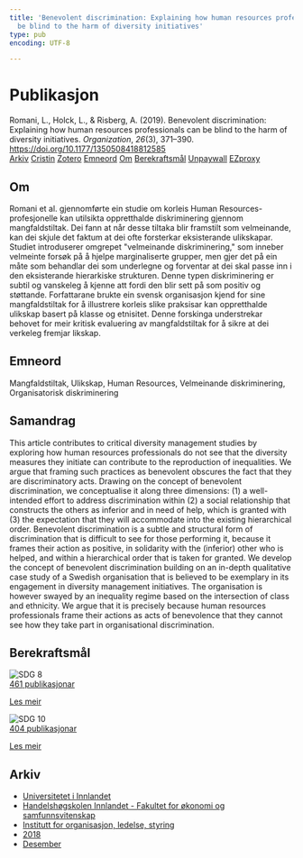 ```yaml
---
title: 'Benevolent discrimination: Explaining how human resources professionals can
  be blind to the harm of diversity initiatives'
type: pub
encoding: UTF-8

---
```

<h1>Publikasjon</h1>
<article id="csl-bib-container-FZVPGTJR" class="csl-bib-container">
  <div class="csl-bib-body"> <div class="csl-entry">Romani, L., Holck, L., &#38; Risberg, A. (2019). Benevolent discrimination: Explaining how human resources professionals can be blind to the harm of diversity initiatives. <i>Organization</i>, <i>26</i>(3), 371–390. <a href="https://doi.org/10.1177/1350508418812585">https://doi.org/10.1177/1350508418812585</a></div> </div>
  <div class="csl-bib-buttons">
    <a href="#taxonomy-article-FZVPGTJR" alt="archive" class="csl-bib-button">Arkiv</a>
    <a href="https://app.cristin.no/results/show.jsf?id=1638857" alt="Cristin" class="csl-bib-button">Cristin</a>
    <a href="http://zotero.org/groups/5881554/items/FZVPGTJR" alt="Zotero" class="csl-bib-button">Zotero</a>
    <a href="#keywords-article-FZVPGTJR" alt="keywords" class="csl-bib-button">Emneord</a>
    <a href="#about-article-FZVPGTJR" alt="about_pub" class="csl-bib-button">Om</a>
    <a href="#sdg-article-FZVPGTJR" alt="sdg" class="csl-bib-button">Berekraftsmål</a>
    <a href="https://journals.sagepub.com/doi/pdf/10.1177/1350508418812585" alt="Unpaywall" class="csl-bib-button">Unpaywall</a>
    <a href="https://journals.sagepub.com/doi/pdf/10.1177/1350508418812585" alt="EZproxy" class="csl-bib-button">EZproxy</a>
  </div>
  <div id="csl-bib-meta-container-FZVPGTJR"></div>
</article>
<div id="csl-bib-meta-FZVPGTJR" class="csl-bib-meta">
  <article id="about-article-FZVPGTJR" class="about_pub-article">
    <h1>Om</h1>
    Romani et al. gjennomførte ein studie om korleis Human Resources-profesjonelle kan utilsikta oppretthalde diskriminering gjennom mangfaldstiltak. Dei fann at når desse tiltaka blir framstilt som velmeinande, kan dei skjule det faktum at dei ofte forsterkar eksisterande ulikskapar. Studiet introduserer omgrepet "velmeinande diskriminering," som inneber velmeinte forsøk på å hjelpe marginaliserte grupper, men gjer det på ein måte som behandlar dei som underlegne og forventar at dei skal passe inn i den eksisterande hierarkiske strukturen. Denne typen diskriminering er subtil og vanskeleg å kjenne att fordi den blir sett på som positiv og støttande. Forfattarane brukte ein svensk organisasjon kjend for sine mangfaldstiltak for å illustrere korleis slike praksisar kan oppretthalde ulikskap basert på klasse og etnisitet. Denne forskinga understrekar behovet for meir kritisk evaluering av mangfaldstiltak for å sikre at dei verkeleg fremjar likskap.
  </article>
  <article id="keywords-article-FZVPGTJR" class="keywords-article">
    <h1>Emneord</h1>
    Mangfaldstiltak, Ulikskap, Human Resources, Velmeinande diskriminering, Organisatorisk diskriminering
  </article>
  <article id="abstract-article-FZVPGTJR" class="abstract-article">
    <h1>Samandrag</h1>
    This article contributes to critical diversity management studies by exploring how human resources professionals do not see that the diversity measures they initiate can contribute to the reproduction of inequalities. We argue that framing such practices as benevolent obscures the fact that they are discriminatory acts. Drawing on the concept of benevolent discrimination, we conceptualise it along three dimensions: (1) a well-intended effort to address discrimination within (2) a social relationship that constructs the others as inferior and in need of help, which is granted with (3) the expectation that they will accommodate into the existing hierarchical order. Benevolent discrimination is a subtle and structural form of discrimination that is difficult to see for those performing it, because it frames their action as positive, in solidarity with the (inferior) other who is helped, and within a hierarchical order that is taken for granted. We develop the concept of benevolent discrimination building on an in-depth qualitative case study of a Swedish organisation that is believed to be exemplary in its engagement in diversity management initiatives. The organisation is however swayed by an inequality regime based on the intersection of class and ethnicity. We argue that it is precisely because human resources professionals frame their actions as acts of benevolence that they cannot see how they take part in organisational discrimination.
  </article>
  <article id="sdg-article-FZVPGTJR" class="sdg-article">
    <h1>Berekraftsmål</h1>
    <div class="sdg-container"><div id="sdg8" class="sdg">
        <img src="{{< params subfolder >}}images/sdg/sdg08_nn.png" class="image" alt="SDG 8">
        <div class="sdg-overlay">
          <a href="/nn/archive/?key=?sdg=8#archive" class="sdg-publication-count"><span>461</span> publikasjonar</a>
          <p><a href="https://fn.no/om-fn/fns-baerekraftsmaal/anstendig-arbeid-og-oekonomisk-vekst?lang=nno-NO" class="sdg-read-more">Les meir</a></p>
        </div>
      </div> <div id="sdg10" class="sdg">
        <img src="{{< params subfolder >}}images/sdg/sdg10_nn.png" class="image" alt="SDG 10">
        <div class="sdg-overlay">
          <a href="/nn/archive/?key=?sdg=10#archive" class="sdg-publication-count"><span>404</span> publikasjonar</a>
          <p><a href="https://fn.no/om-fn/fns-baerekraftsmaal/mindre-ulikhet?lang=nno-NO" class="sdg-read-more">Les meir</a></p>
        </div>
      </div></div>
  </article>
  <article id="taxonomy-article-FZVPGTJR" class="taxonomy-article">
    <h1>Arkiv</h1>
    <ul>
      <li>
        <a href="/nn/archive/?key=3DCRN523">Universitetet i Innlandet</a>
      </li>
      <li>
        <a href="/nn/archive/?key=DU8Q9LN9">Handelshøgskolen Innlandet - Fakultet for økonomi og samfunnsvitenskap</a>
      </li>
      <li>
        <a href="/nn/archive/?key=4LUWR3ZM">Institutt for organisasjon, ledelse, styring</a>
      </li>
      <li>
        <a href="/nn/archive/?key=32SCKVEY">2018</a>
      </li>
      <li>
        <a href="/nn/archive/?key=QIZE7IQF">Desember</a>
      </li>
    </ul>
  </article>
</div>
